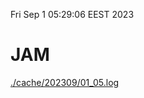 Fri Sep  1 05:29:06 EEST 2023
# JAM
<a href='./cache/202309/01_05.log'>./cache/202309/01_05.log</a>
